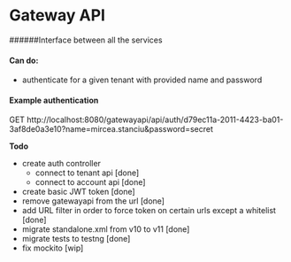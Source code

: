 # Gateway API
######Interface between all the services

#### Can do:
- authenticate for a given tenant with provided name and password


#### Example authentication
GET http://localhost:8080/gatewayapi/api/auth/d79ec11a-2011-4423-ba01-3af8de0a3e10?name=mircea.stanciu&password=secret 

**Todo**
- create auth controller
  - connect to tenant api [done]
  - connect to account api [done]
- create basic JWT token [done]
- remove gatewayapi from the url [done]
- add URL filter in order to force token on certain urls except a whitelist [done]
- migrate standalone.xml from v10 to v11 [done]
- migrate tests to testng [done]
- fix mockito [wip]
  
